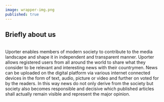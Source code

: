 ```yaml
---
image: wrapper-img.png
published: true
---
```


## Briefly about us
<br>
Uporter enables members of modern society to contribute to the media landscape and shape it in independent and transparent manner. Uporter allows registered users from all around the world to share what they consider to be relevant and interesting news with their countrymen. News can be uploaded on the digital platform via various internet connected devices in the form of text, audio, picture or video and further on voted for by the readers. In this way news do not only derive from the society but society also becomes responsible and decisive which published articles shall actually remain visible and represent the major opinion.
